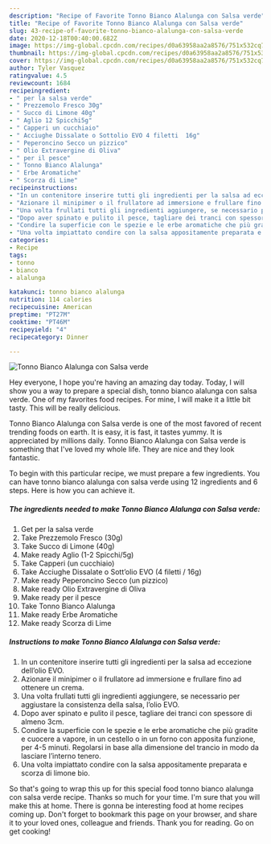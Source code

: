 ```yaml
---
description: "Recipe of Favorite Tonno Bianco Alalunga con Salsa verde"
title: "Recipe of Favorite Tonno Bianco Alalunga con Salsa verde"
slug: 43-recipe-of-favorite-tonno-bianco-alalunga-con-salsa-verde
date: 2020-12-18T00:40:00.682Z
image: https://img-global.cpcdn.com/recipes/d0a63958aa2a8576/751x532cq70/tonno-bianco-alalunga-con-salsa-verde-recipe-main-photo.jpg
thumbnail: https://img-global.cpcdn.com/recipes/d0a63958aa2a8576/751x532cq70/tonno-bianco-alalunga-con-salsa-verde-recipe-main-photo.jpg
cover: https://img-global.cpcdn.com/recipes/d0a63958aa2a8576/751x532cq70/tonno-bianco-alalunga-con-salsa-verde-recipe-main-photo.jpg
author: Tyler Vasquez
ratingvalue: 4.5
reviewcount: 1684
recipeingredient:
- " per la salsa verde"
- " Prezzemolo Fresco 30g"
- " Succo di Limone 40g"
- " Aglio 12 Spicchi5g"
- " Capperi un cucchiaio"
- " Acciughe Dissalate o Sottolio EVO 4 filetti  16g"
- " Peperoncino Secco un pizzico"
- " Olio Extravergine di Oliva"
- " per il pesce"
- " Tonno Bianco Alalunga"
- " Erbe Aromatiche"
- " Scorza di Lime"
recipeinstructions:
- "In un contenitore inserire tutti gli ingredienti per la salsa ad eccezione dell’olio EVO."
- "Azionare il minipimer o il frullatore ad immersione e frullare fino ad ottenere un crema."
- "Una volta frullati tutti gli ingredienti aggiungere, se necessario per aggiustare la consistenza della salsa, l’olio EVO."
- "Dopo aver spinato e pulito il pesce, tagliare dei tranci con spessore di almeno 3cm."
- "Condire la superficie con le spezie e le erbe aromatiche che più gradite e cuocere a vapore, in un cestello o in un forno con apposita funzione, per 4-5 minuti. Regolarsi in base alla dimensione del trancio in modo da lasciare l’interno tenero."
- "Una volta impiattato condire con la salsa appositamente preparata e scorza di limone bio."
categories:
- Recipe
tags:
- tonno
- bianco
- alalunga

katakunci: tonno bianco alalunga 
nutrition: 114 calories
recipecuisine: American
preptime: "PT27M"
cooktime: "PT46M"
recipeyield: "4"
recipecategory: Dinner

---
```



![Tonno Bianco Alalunga con Salsa verde](https://img-global.cpcdn.com/recipes/d0a63958aa2a8576/751x532cq70/tonno-bianco-alalunga-con-salsa-verde-recipe-main-photo.jpg)

Hey everyone, I hope you're having an amazing day today. Today, I will show you a way to prepare a special dish, tonno bianco alalunga con salsa verde. One of my favorites food recipes. For mine, I will make it a little bit tasty. This will be really delicious.



Tonno Bianco Alalunga con Salsa verde is one of the most favored of recent trending foods on earth. It is easy, it is fast, it tastes yummy. It is appreciated by millions daily. Tonno Bianco Alalunga con Salsa verde is something that I've loved my whole life. They are nice and they look fantastic.


To begin with this particular recipe, we must prepare a few ingredients. You can have tonno bianco alalunga con salsa verde using 12 ingredients and 6 steps. Here is how you can achieve it.

<!--inarticleads1-->

##### The ingredients needed to make Tonno Bianco Alalunga con Salsa verde:

1. Get  per la salsa verde
1. Take  Prezzemolo Fresco (30g)
1. Take  Succo di Limone (40g)
1. Make ready  Aglio (1-2 Spicchi/5g)
1. Take  Capperi (un cucchiaio)
1. Take  Acciughe Dissalate o Sott’olio EVO (4 filetti / 16g)
1. Make ready  Peperoncino Secco (un pizzico)
1. Make ready  Olio Extravergine di Oliva
1. Make ready  per il pesce
1. Take  Tonno Bianco Alalunga
1. Make ready  Erbe Aromatiche
1. Make ready  Scorza di Lime




<!--inarticleads2-->

##### Instructions to make Tonno Bianco Alalunga con Salsa verde:

1. In un contenitore inserire tutti gli ingredienti per la salsa ad eccezione dell’olio EVO.
1. Azionare il minipimer o il frullatore ad immersione e frullare fino ad ottenere un crema.
1. Una volta frullati tutti gli ingredienti aggiungere, se necessario per aggiustare la consistenza della salsa, l’olio EVO.
1. Dopo aver spinato e pulito il pesce, tagliare dei tranci con spessore di almeno 3cm.
1. Condire la superficie con le spezie e le erbe aromatiche che più gradite e cuocere a vapore, in un cestello o in un forno con apposita funzione, per 4-5 minuti. Regolarsi in base alla dimensione del trancio in modo da lasciare l’interno tenero.
1. Una volta impiattato condire con la salsa appositamente preparata e scorza di limone bio.




So that's going to wrap this up for this special food tonno bianco alalunga con salsa verde recipe. Thanks so much for your time. I'm sure that you will make this at home. There is gonna be interesting food at home recipes coming up. Don't forget to bookmark this page on your browser, and share it to your loved ones, colleague and friends. Thank you for reading. Go on get cooking!
